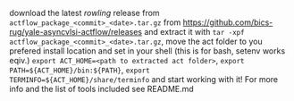 download the latest *rowling* release from `actflow_package_<commit>_<date>.tar.gz` from https://github.com/bics-rug/yale-asyncvlsi-actflow/releases and extract it with `tar -xpf actflow_package_<commit>_<date>.tar.gz`, move the act folder to you prefered install location and set in your shell (this is for bash, setenv works eqiv.) `export ACT_HOME=<path to extracted act folder>`, `export PATH=${ACT_HOME}/bin:${PATH}`, `export TERMINFO=${ACT_HOME}/share/terminfo` and start working with it! For more info and the list of tools included see README.md
